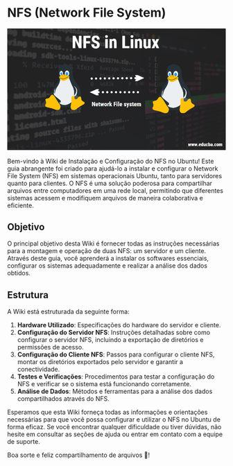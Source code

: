 # NFS (Network File System)

<img src="assets/nfs-in-linux.png" />

Bem-vindo à Wiki de Instalação e Configuração do NFS no Ubuntu! Este guia abrangente foi criado para ajudá-lo a instalar e configurar o Network File System (NFS) em sistemas operacionais Ubuntu, tanto para servidores quanto para clientes. O NFS é uma solução poderosa para compartilhar arquivos entre computadores em uma rede local, permitindo que diferentes sistemas acessem e modifiquem arquivos de maneira colaborativa e eficiente.

## Objetivo

O principal objetivo desta Wiki é fornecer todas as instruções necessárias para a montagem e operação de duas NFS: um servidor e um cliente. Através deste guia, você aprenderá a instalar os softwares essenciais, configurar os sistemas adequadamente e realizar a análise dos dados obtidos.

## Estrutura

A Wiki está estruturada da seguinte forma:

1. **Hardware Utilizado**: Especificações do hardware do servidor e cliente.
2. **Configuração do Servidor NFS**: Instruções detalhadas sobre como configurar o servidor NFS, incluindo a exportação de diretórios e permissões de acesso.
3. **Configuração do Cliente NFS**: Passos para configurar o cliente NFS, montar os diretórios exportados pelo servidor e garantir a conectividade.
4. **Testes e Verificações**: Procedimentos para testar a configuração do NFS e verificar se o sistema está funcionando corretamente.
5. **Análise de Dados**: Métodos e ferramentas para a análise dos dados compartilhados através do NFS.

Esperamos que esta Wiki forneça todas as informações e orientações necessárias para que você possa configurar e utilizar o NFS no Ubuntu de forma eficaz. Se você encontrar qualquer dificuldade ou tiver dúvidas, não hesite em consultar as seções de ajuda ou entrar em contato com a equipe de suporte.

Boa sorte e feliz compartilhamento de arquivos 🚀!
